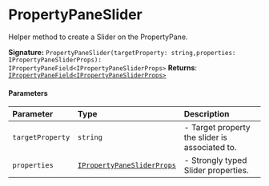 # PropertyPaneSlider

Helper method to create a Slider on the PropertyPane.

**Signature:** `PropertyPaneSlider(targetProperty: string,properties: IPropertyPaneSliderProps): IPropertyPaneField<IPropertyPaneSliderProps>`
**Returns**: [`IPropertyPaneField<IPropertyPaneSliderProps>`](../sp-client-preview/ipropertypanefield.md)


#### Parameters


| Parameter	   | Type    | Description |
|:-------------|:---------------|:------------|
| `targetProperty`    | `string` | - Target property the slider is associated to. |
| `properties`    | [`IPropertyPaneSliderProps`](../sp-client-preview/ipropertypanesliderprops.md) | - Strongly typed Slider properties. |

